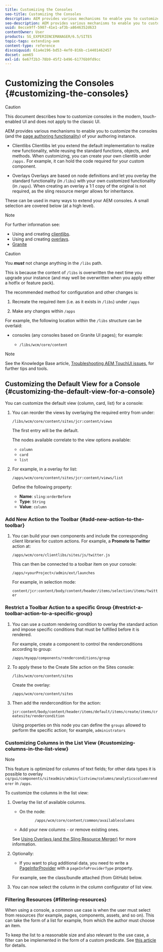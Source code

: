 ```yaml
---
title: Customizing the Consoles
seo-title: Customizing the Consoles
description: AEM provides various mechanisms to enable you to customize the consoles of your authoring instance
seo-description: AEM provides various mechanisms to enable you to customize the consoles of your authoring instance
uuid: 8ecce9ff-5907-41e1-af3b-a8646352d633
contentOwner: User
products: SG_EXPERIENCEMANAGER/6.5/SITES
topic-tags: extending-aem
content-type: reference
discoiquuid: 61a4e196-bd53-4ef0-816b-c14401462457
docset: aem65
exl-id: 6e67f2b3-78b9-45f2-b496-61776b9fd9cc
---
```

# Customizing the Consoles {#customizing-the-consoles}

>[!CAUTION]
>
>This document describes how to customize consoles in the modern, touch-enabled UI and does not apply to the classic UI.

AEM provides various mechanisms to enable you to customize the consoles (and the [page authoring functionality](/help/sites-developing/customizing-page-authoring-touch.md)) of your authoring instance.

* Clientlibs
  Clientlibs let you extend the default implementation to realize new functionality, while reusing the standard functions, objects, and methods. When customizing, you can create your own clientlib under `/apps.` For example, it can hold the code required for your custom component.

* Overlays
  Overlays are based on node definitions and let you overlay the standard functionality (in `/libs`) with your own customized functionality (in `/apps`). When creating an overlay a 1:1 copy of the original is not required, as the sling resource merger allows for inheritance.

These can be used in many ways to extend your AEM consoles. A small selection are covered below (at a high level).

>[!NOTE]
>
>For further information see:
>
>* Using and creating [clientlibs](/help/sites-developing/clientlibs.md).
>* Using and creating [overlays](/help/sites-developing/overlays.md).
>* [Granite](https://helpx.adobe.com/experience-manager/6-5/sites/developing/using/reference-materials/granite-ui/api/index.html)
>


>[!CAUTION]
>
>You ***must*** not change anything in the `/libs` path.
>
>This is because the content of `/libs` is overwritten the next time you upgrade your instance (and may well be overwritten when you apply either a hotfix or feature pack).
>
>The recommended method for configuration and other changes is:
>
>1. Recreate the required item (i.e. as it exists in `/libs`) under `/apps`
>
>1. Make any changes within `/apps`
>

For example, the following location within the `/libs` structure can be overlaid:

* consoles (any consoles based on Granite UI pages); for example:

    * `/libs/wcm/core/content`

>[!NOTE]
>
>See the Knowledge Base article, [Troubleshooting AEM TouchUI issues](https://helpx.adobe.com/experience-manager/kb/troubleshooting-aem-touchui-issues.html), for further tips and tools.

## Customizing the Default View for a Console {#customizing-the-default-view-for-a-console}

You can customize the default view (column, card, list) for a console:

1. You can reorder the views by overlaying the required entry from under:

   `/libs/wcm/core/content/sites/jcr:content/views`

   The first entry will be the default.

   The nodes available correlate to the view options available:

    * `column`
    * `card`
    * `list`

1. For example, in a overlay for list:

   `/apps/wcm/core/content/sites/jcr:content/views/list`

   Define the following property:

    * **Name**: `sling:orderBefore`
    * **Type**: `String`
    * **Value**: `column`

### Add New Action to the Toolbar {#add-new-action-to-the-toolbar}

1. You can build your own components and include the corresponding client libraries for custom actions. For example, a **Promote to Twitter** action at:

   `/apps/wcm/core/clientlibs/sites/js/twitter.js`

   This can then be connected to a toolbar item on your console:

   `/apps/<yourProject>/admin/ext/launches`

   For example, in selection mode:

   `content/jcr:content/body/content/header/items/selection/items/twitter`

### Restrict a Toolbar Action to a specific Group {#restrict-a-toolbar-action-to-a-specific-group}

1. You can use a custom rendering condition to overlay the standard action and impose specific conditions that must be fulfilled before it is rendered.

   For example, create a component to control the renderconditions according to group:

   `/apps/myapp/components/renderconditions/group`

1. To apply these to the Create Site action on the Sites console:

   `/libs/wcm/core/content/sites`

   Create the overlay:

   `/apps/wcm/core/content/sites`

1. Then add the rendercondition for the action:

   `jcr:content/body/content/header/items/default/items/create/items/createsite/rendercondition`

   Using properties on this node you can define the `groups` allowed to perform the specific action; for example, `administrators`

### Customizing Columns in the List View {#customizing-columns-in-the-list-view}

>[!NOTE]
>
>This feature is optimized for columns of text fields; for other data types it is possible to overlay `cq/gui/components/siteadmin/admin/listview/columns/analyticscolumnrenderer` in `/apps`.

To customize the columns in the list view:

1. Overlay the list of available columns.

    * On the node:

      ```
             /apps/wcm/core/content/common/availablecolumns
      ```

    * Add your new columns - or remove existing ones.

   See [Using Overlays (and the Sling Resource Merger)](/help/sites-developing/overlays.md) for more information.

1. Optionally:

    * If you want to plug additional data, you need to write a [PageInforProvider](https://helpx.adobe.com/experience-manager/6-5/sites/developing/using/reference-materials/javadoc/com/day/cq/wcm/api/PageInfoProvider.html) with a
      `pageInfoProviderType` property.

   For example, see the class/bundle attached (from GitHub) below.

1. You can now select the column in the column configurator of list view.

### Filtering Resources {#filtering-resources}

When using a console, a common use case is when the user must select from resources (for example, pages, components, assets, and so on). This can take the form of a list for example, from which the author must choose an item.

To keep the list to a reasonable size and also relevant to the use case, a filter can be implemented in the form of a custom predicate. See [this article](/help/sites-developing/customizing-page-authoring-touch.md#filtering-resources) for details.

